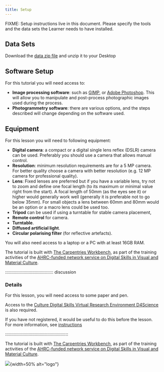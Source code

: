 ```yaml
---
title: Setup
---
```


FIXME: Setup instructions live in this document. Please specify the tools and
the data sets the Learner needs to have installed.

## Data Sets

<!--
FIXME: place any data you want learners to use in `episodes/data` and then use
       a relative link ( [data zip file](data/lesson-data.zip) ) to provide a
       link to it, replacing the example.com link.
-->
Download the [data zip file](https://example.com/FIXME) and unzip it to your Desktop

## Software Setup

For this tutorial you will need access to:

- **Image processing software**: such as [GIMP](),
or [Adobe Photoshop](). This will allow you to
manipulate and post-process photographic images
used during the process.
- **Photogrammetry software**: there are various 
options, and the steps
described will change depending on the software used.



## Equipment


For this lesson you will need to following equipment:

- **Digital camera**: a compact or a digital single lens reflex (DSLR) camera can be used. Preferably you should use a camera that allows manual control.
-	**Resolution**: minimum resolution requirements 
are for a 5 MP camera. For better quality choose 
a camera with better resolution (e.g. 12 MP camera for professional quality).
- **Lens**: Fixed lenses are preferred but if 
you have a variable lens, try not to zoom and 
define one focal length (to its maximum or 
minimal value right from the start). 
A focal length of 50mm (as the eyes see it) or 
higher would generally work well (generally it is preferable not to go below 35mm). For small objects a 
lens between 60mm and 80mm would be an 
option or a macro lens could be used too.
-	**Tripod** can be used if using a 
turntable for stable camera placement, 
- **Remote control** for camera.
- **Turntable**.
- **Diffused artificial light**.
- **Circular polarising filter** (for reflective artefacts).

You will also need access to a laptop or a 
PC with at least 16GB RAM.


The tutorial is built with [The Carpentries Workbench](https://carpentries.github.io/sandpaper-docs/), as part of the training activities of the [AHRC-funded network service on Digital Skills in Visual and Material Culture](https://www.culturedigitalskills.org).

::::::::::::::::::::::::::::::::::::::: discussion

### Details

For this lesson, you will need access to some paper and pen. 

Access to the [Culture Digital Skills Virtual Research Environment D4Science](https://services.d4science.org/group/culturedigitalskills) is also 
required.

If you have not registered, it would be useful to do this before
the lesson. For more information, see [instructions](https://universityofbrighton.github.io/2023-fair-multidimensional-media/virtual-research-environment.html#virtual-research-environments-vre)

:::::::::::::::::::::::::::::::::::::::::::::::::::

The tutorial is built with [The Carpentries Workbench](https://carpentries.github.io/sandpaper-docs/), as part of the training activities of the [AHRC-funded network service on Digital Skills in Visual and Material Culture](https://www.culturedigitalskills.org). 


![](../episodes/fig/colorlogo_centre.png){width=50% alt="logo"}

